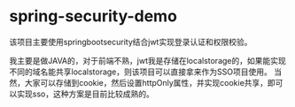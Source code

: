 # spring-security-demo
该项目主要使用springbootsecurity结合jwt实现登录认证和权限校验。

我主要是做JAVA的，对于前端不熟，jwt我是存储在localstorage的，如果能实现不同的域名能共享localstorage，则该项目可以直接拿来作为SSO项目使用。
当然，大家可以存储到cookie，然后设置httpOnly属性，并实现cookie共享，即可以实现sso，这种方案是目前比较成熟的。
